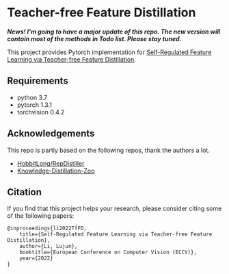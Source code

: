 # Teacher-free Feature Distillation
***News! I'm going to have a major update of this repo. The new version will contain most of the methods in Todo list. Please stay tuned.***

This project provides Pytorch implementation for [Self-Regulated Feature Learning via Teacher-free Feature Distillation](https://lilujunai.github.io/Teacher-free-Distillation/).


## Requirements
- python 3.7
- pytorch 1.3.1
- torchvision 0.4.2

## Acknowledgements
This repo is partly based on the following repos, thank the authors a lot.
- [HobbitLong/RepDistiller](https://github.com/HobbitLong/RepDistiller)
- [Knowledge-Distillation-Zoo](https://github.com/AberHu/Knowledge-Distillation-Zoo)

## Citation
If you find that this project helps your research, please consider citing some of the following papers:

```
@inproceedings{li2022TfFD,
    title={Self-Regulated Feature Learning via Teacher-free Feature Distillation},
    author={Li, Lujun},
    booktitle={European Conference on Computer Vision (ECCV)},
    year={2022}
}
```

